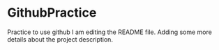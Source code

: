 # GithubPractice
Practice to use github
I am editing the README file. Adding some more details about the project description.

